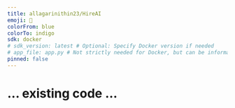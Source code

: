 ```yaml
---
title: allagarinithin23/HireAI
emoji: 🐳
colorFrom: blue
colorTo: indigo
sdk: docker
# sdk_version: latest # Optional: Specify Docker version if needed
# app_file: app.py # Not strictly needed for Docker, but can be informative
pinned: false
---
```


# ... existing code ... 

